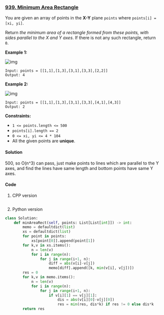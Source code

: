 ### [939. Minimum Area Rectangle](https://leetcode.com/problems/minimum-area-rectangle/)

You are given an array of points in the **X-Y** plane `points` where `points[i] = [xi, yi]`.

Return *the minimum area of a rectangle formed from these points, with sides parallel to the X and Y axes*. If there is not any such rectangle, return `0`.

 

**Example 1:**

![img](https://assets.leetcode.com/uploads/2021/08/03/rec1.JPG)

```
Input: points = [[1,1],[1,3],[3,1],[3,3],[2,2]]
Output: 4
```

**Example 2:**

![img](https://assets.leetcode.com/uploads/2021/08/03/rec2.JPG)

```
Input: points = [[1,1],[1,3],[3,1],[3,3],[4,1],[4,3]]
Output: 2
```

 

**Constraints:**

- `1 <= points.length <= 500`
- `points[i].length == 2`
- `0 <= xi, yi <= 4 * 104`
- All the given points are **unique**.

#### Solution

500, so O(n^3) can pass, just make points to lines which are parallel to the Y axes, and find the lines have same length and bottom points have same Y axes.

#### Code

1. CPP version

```c++

```

2. Python version

```python
class Solution:
    def minAreaRect(self, points: List[List[int]]) -> int:
        memo = defaultdict(list)
        xs = defaultdict(list)
        for point in points:
            xs[point[0]].append(point[1])
        for k,v in xs.items():
            n = len(v)
            for i in range(n):
                for j in range(i+1, n):
                    diff = abs(v[i]-v[j])
                    memo[diff].append([k, min(v[i], v[j])])
        res = 0
        for k,v in memo.items():
            n = len(v)
            for i in range(n):
                for j in range(i+1, n):
                    if v[i][1] == v[j][1]:
                        dis = abs(v[i][0]-v[j][0])
                        res = min(res, dis*k) if res != 0 else dis*k
        return res

```



